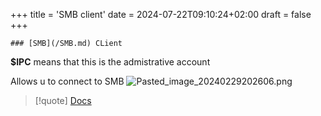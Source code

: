 +++
title = 'SMB client'
date = 2024-07-22T09:10:24+02:00
draft = false
+++

    ### [SMB](/SMB.md) CLient

**$IPC**  means  that this is the admistrative account 

Allows u to connect to SMB 
![Pasted_image_20240229202606.png](/Pasted_image_20240229202606.png)
>[!quote]  [Docs](https://linuxtect.com/linux-smbclient-command-tutorial/)

